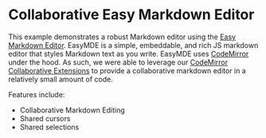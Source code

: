 # Collaborative Easy Markdown Editor

This example demonstrates a robust Markdown editor using the [Easy Markdown Editor](https://easymde.tk/). EasyMDE is a simple, embeddable, and rich JS markdown editor that styles Markdown text as you write. EasyMDE uses [CodeMirror](https://codemirror.net) under the hood. As such, we were able to leverage our [CodeMirror Collaborative Extensions](https://github.com/convergencelabs/codemirror-collab-extt) to provide a collaborative markdown editor in a relatively small amount of code.

Features include:
- Collaborative Markdown Editing
- Shared cursors
- Shared selections
